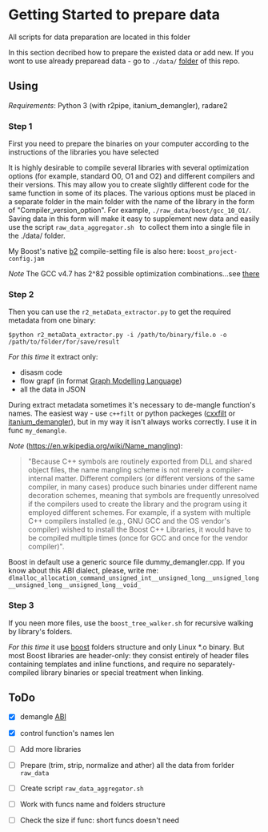 # Getting Started  to prepare data

All scripts for data preparation are located in this folder

In this section decribed how to prepare the existed data or add new. If you wont to use already preparead data - go to `./data/`  [folder](../../data/) of this repo.

## Using 

*Requirements*: Python 3 (with r2pipe, itanium_demangler), radare2



### Step 1

First you need to prepare the binaries on your computer according to the instructions of the libraries you have selected 

It is highly desirable to compile several libraries with several  optimization options (for example, standard O0, O1 and O2) and different compilers and their versions. This may allow you to create slightly different code for the same function in some of its places. The various options must be placed in a separate folder in the main folder with the name of the library in the form of "Compiler_version_option". For example, `./raw_data/boost/gcc_10_O1/`. Saving data in this form will make it easy to supplement new data and easily use the script `raw_data_aggregator.sh ` to collect them into a single file in the ./data/ folder.

My Boost's native [b2](https://www.bfgroup.xyz/b2/) compile-setting file is also here: `boost_project-config.jam`

*Note* The GCC v4.7 has 2^82 possible optimization combinations...see [there](https://gcc.gnu.org/onlinedocs/gcc/Optimize-Options.html)

### Step 2

Then you can use the `r2_metaData_extractor.py` to get the required metadata from one binary:
```
$python r2_metaData_extractor.py -i /path/to/binary/file.o -o /path/to/folder/for/save/result
```

*For this time* it extract only:
* disasm code
* flow grapf (in format [Graph Modelling Language](https://gephi.org/users/supported-graph-formats/gml-format/))
* all the data in JSON

During extract metadata sometimes it's necessary to de-mangle function's names. The easiest way  - use `c++filt` or python packeges ([cxxfilt](https://github.com/afq984/python-cxxfilt) or [itanium_demangler](https://github.com/whitequark/python-itanium_demangler)), but in my way it isn't always works correctly. I use it in func `my_demangle`.

*Note* (https://en.wikipedia.org/wiki/Name_mangling): 
>"Because C++ symbols are routinely exported from DLL and shared object files, the name mangling scheme is not merely a compiler-internal matter. Different compilers (or different versions of the same compiler, in many cases) produce such binaries under different name decoration schemes, meaning that symbols are frequently unresolved if the compilers used to create the library and the program using it employed different schemes. For example, if a system with multiple C++ compilers installed (e.g., GNU GCC and the OS vendor's compiler) wished to install the Boost C++ Libraries, it would have to be compiled multiple times (once for GCC and once for the vendor compiler)".

Boost in default use a generic source file dummy_demangler.cpp. If you know about this ABI dialect, please, write me: `dlmalloc_allocation_command_unsigned_int__unsigned_long__unsigned_long__unsigned_long__unsigned_long__void_` 

### Step 3 
If you neen more files, use the `boost_tree_walker.sh` for recursive walking by library's folders.

*For this time* it use [boost](https://www.boost.org/) folders structure and only Linux *.o binary. But most Boost libraries are header-only: they consist entirely of header files containing templates and inline functions, and require no separately-compiled library binaries or special treatment when linking.


## ToDo

- [x] demangle [ABI](https://en.wikipedia.org/wiki/Application_binary_interface)
- [x] control function's names len
- [ ] Add more libraries
- [ ] Prepare (trim, strip, normalize and ather) all the data from forlder `raw_data`
- [ ] Create script `raw_data_aggregator.sh `
- [ ] Work with funcs name and folders structure
- [ ] Check the size if func: short funcs doesn't need


